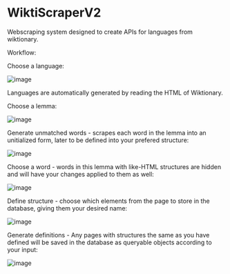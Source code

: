 # WiktiScraperV2

Webscraping system designed to create APIs for languages from wiktionary.

Workflow:

Choose a language:

![image](https://user-images.githubusercontent.com/8331627/123488969-0730e400-d5df-11eb-9544-e6a1b4c2113e.png)

Languages are automatically generated by reading the HTML of Wiktionary.

Choose a lemma:

![image](https://user-images.githubusercontent.com/8331627/123489085-3e06fa00-d5df-11eb-84c3-8e48fa2811a9.png)

Generate unmatched words - scrapes each word in the lemma into an unitialized form, later to be defined into your prefered structure:

![image](https://user-images.githubusercontent.com/8331627/123489370-d0a79900-d5df-11eb-96ff-79d98e830589.png)

Choose a word - words in this lemma with like-HTML structures are hidden and will have your changes applied to them as well:

![image](https://user-images.githubusercontent.com/8331627/123489411-e7e68680-d5df-11eb-99b3-fd76916ccf0d.png)

Define structure - choose which elements from the page to store in the database, giving them your desired name:

![image](https://user-images.githubusercontent.com/8331627/123489532-3136d600-d5e0-11eb-8bd6-f1ce36f7ed57.png)

Generate definitions - Any pages with structures the same as you have defined will be saved in the database as queryable objects according to your input:

![image](https://user-images.githubusercontent.com/8331627/123489536-3431c680-d5e0-11eb-93e3-4ff788c15b4e.png)
